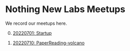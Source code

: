 # Nothing New Labs Meetups

We record our meetups here.

0. [20220701: Startup](text/20220701-startup.md)

1. [20220710: PaperReading-volcano](text/20220710-paperreading-volcano.md)